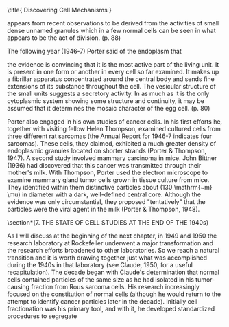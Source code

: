 \title{
Discovering Cell Mechanisms
}

appears from recent observations to be derived from the activities of small dense unnamed granules which in a few normal cells can be seen in what appears to be the act of division. (p. 88)

The following year (1946-7) Porter said of the endoplasm that

the evidence is convincing that it is the most active part of the living unit. It is present in one form or another in every cell so far examined. It makes up a fibrillar apparatus concentrated around the central body and sends fine extensions of its substance throughout the cell. The vesicular structure of the small units suggests a secretory activity. In as much as it is the only cytoplasmic system showing some structure and continuity, it may be assumed that it determines the mosaic character of the egg cell. (p. 80)

Porter also engaged in his own studies of cancer cells. In his first efforts he, together with visiting fellow Helen Thompson, examined cultured cells from three different rat sarcomas (the Annual Report for 1946-7 indicates four sarcomas). These cells, they claimed, exhibited a much greater density of endoplasmic granules located on shorter strands (Porter \& Thompson, 1947). A second study involved mammary carcinoma in mice. John Bittner (1936) had discovered that this cancer was transmitted through their mother's milk. With Thompson, Porter used the electron microscope to examine mammary gland tumor cells grown in tissue culture from mice. They identified within them distinctive particles about \(130 \mathrm{~m} \mu\) in diameter with a dark, well-defined central core. Although the evidence was only circumstantial, they proposed "tentatively" that the particles were the viral agent in the milk (Porter \& Thompson, 1948).

\section*{7. THE STATE OF CELL STUDIES AT THE END OF THE 1940s}

As I will discuss at the beginning of the next chapter, in 1949 and 1950 the research laboratory at Rockefeller underwent a major transformation and the research efforts broadened to other laboratories. So we reach a natural transition and it is worth drawing together just what was accomplished during the 1940s in that laboratory (see Claude, 1950, for a useful recapitulation). The decade began with Claude's determination that normal cells contained particles of the same size as he had isolated in his tumor-causing fraction from Rous sarcoma cells. His research increasingly focused on the constitution of normal cells (although he would return to the attempt to identify cancer particles later in the decade). Initially cell fractionation was his primary tool, and with it, he developed standardized procedures to segregate